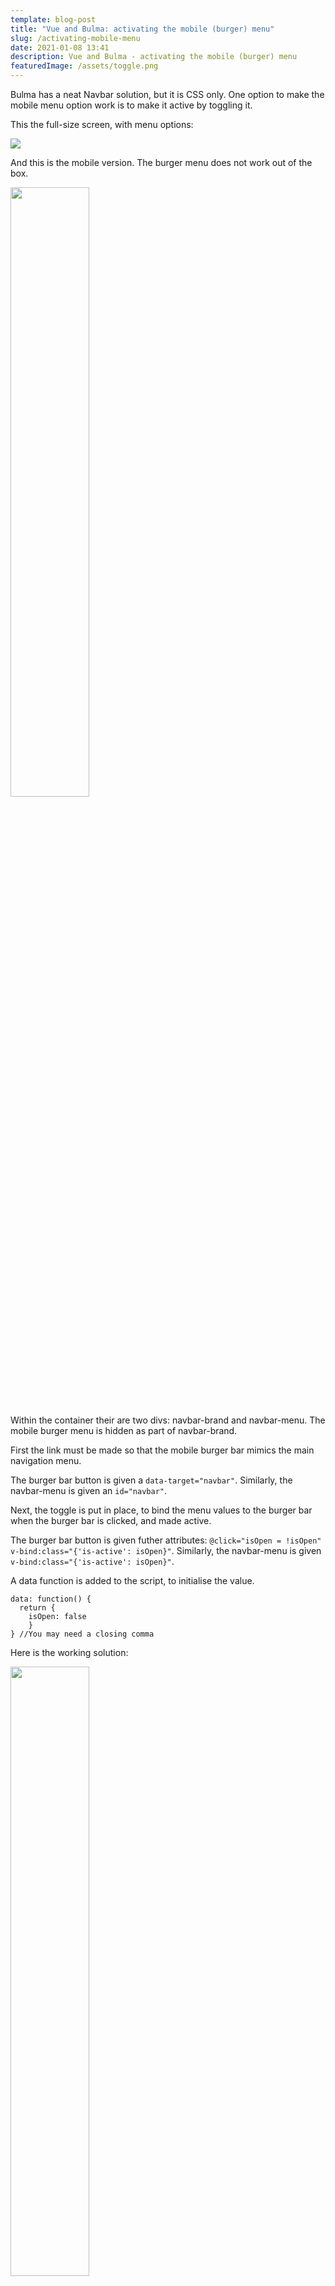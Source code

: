 ```yaml
---
template: blog-post
title: "Vue and Bulma: activating the mobile (burger) menu"
slug: /activating-mobile-menu
date: 2021-01-08 13:41
description: Vue and Bulma - activating the mobile (burger) menu
featuredImage: /assets/toggle.png
---
```

Bulma has a neat Navbar solution, but it is CSS only. One option to make the mobile menu option work is to make it active by toggling it.

This the full-size screen, with menu options:

![](/assets/screenshot-2021-01-08-at-12.37.05.png)

And this is the mobile version. The burger menu does not work out of the box.

<img src="/assets/screenshot-2021-01-08-at-12.44.07.png" width=50%>

Within the container their are two divs: navbar-brand and navbar-menu. The mobile burger menu is hidden as part of navbar-brand.

First the link must be made so that the mobile burger bar mimics the main navigation menu.

The burger bar button is given a `data-target="navbar"`. Similarly, the navbar-menu is given an `id="navbar"`.

Next, the toggle is put in place, to bind the menu values to the burger bar when the burger bar is clicked, and made active.

The burger bar button is given futher attributes:
`@click="isOpen = !isOpen" v-bind:class="{'is-active': isOpen}"`. Similarly, the navbar-menu is given `v-bind:class="{'is-active': isOpen}"`.

A data function is added to the script, to initialise the value.

```
data: function() {
  return {
    isOpen: false
    }
} //You may need a closing comma
```

Here is the working solution:

<img src="/assets/screenshot-2021-01-08-at-14.00.06.png" width=50%>

Finally, you may want to apply some styling, as in the image above.  By default, the mobile menu is displayed on the left of the device. To move it to the right, add `is-pulled-right` to `class="navbar-menu is-pulled-right"`.

You can add colour and padding to the burger bar menu items by amending `.navbar-menu.is-active`.

```
.navbar-menu.is-active {
  display: block;
  background: linear-gradient(90deg,#ffffff,#c8c8c8);
  padding-left: 5px;
}
```



Here is the whole code block:

```
<template>
  <nav class="navbar container.is-fluid" role="navigation" aria-label="main navigation">
  <div class="navbar-brand">
    <a class="navbar-item" href="/"> <img class="img-responsive" src="favicon.ico" alt="">
      <strong class="is-size-4">Azimuth Insights</strong>
    </a>
    <a role="button" class="navbar-burger burger" aria-label="menu" aria-expanded="false" data-target="navbar" @click="isOpen = !isOpen" v-bind:class="{'is-active': isOpen}">
      <span aria-hidden="true"></span>
      <span aria-hidden="true"></span>
      <span aria-hidden="true"></span>
    </a>
  </div>
  <div class="navbar-menu is-pulled-right" id="navbar" v-bind:class="{'is-active': isOpen}">
    <div class="navbar-end">
      <router-link to="/" class="navbar-item">Home</router-link>
      <router-link to="/about" class="navbar-item">About</router-link>
      <router-link to="/clients" class="navbar-item">Clients</router-link>
    </div>
    <div class="navbar-end">
      <div class="navbar-item">
        <div class="buttons">
          <!-- Check that the SDK client is not currently loading before accessing is methods -->
          <div v-if="!$auth.loading">
            <!-- show login when not authenticated -->
            <a v-if="!$auth.isAuthenticated" @click="login" class="button is-dark"><strong>Sign in</strong></a>
            <!-- show logout when authenticated -->
            <a v-if="$auth.isAuthenticated" @click="logout" class="button is-dark"><strong>Log out</strong></a>
          </div>
        </div>
     </div>
    </div>
  </div>
</nav>
</template>

<script>
export default {
  name: 'Nav',
  // Nav Burger for mobile devices
  data: function() {
       return {
           isOpen: false
       }
   },
  methods: {
    // Log the user in
    login() {
      this.$auth.loginWithRedirect();
    },
    // Log the user out
    logout() {
      this.$auth.logout({
        returnTo: window.location.origin
      });
    }
  }
}
</script>

<style lang="scss" scoped>
  nav {
    margin-top: 0px;
    margin-bottom: 30px;
    a {
      font-weight: bold;
      color: #2c3e50;
      &.router-link-exact-active {
        color: #F05A28;
      }
    }  
  } 
</style>
```